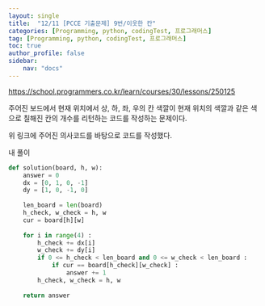 ```yaml
---
layout: single
title:  "12/11 [PCCE 기출문제] 9번/이웃한 칸"
categories: [Programming, python, codingTest, 프로그래머스]
tag: [Programming, python, codingTest, 프로그래머스]
toc: true
author_profile: false
sidebar:
    nav: "docs"
---
```


https://school.programmers.co.kr/learn/courses/30/lessons/250125



주어진 보드에서 현재 위치에서 상, 하, 좌, 우의 칸 색깔이 현재 위치의 색깔과 같은 색으로 칠해진 칸의 개수를 리턴하는 코드를 작성하는 문제이다.

위 링크에 주어진 의사코드를 바탕으로 코드를 작성했다.

 내 풀이

```python
def solution(board, h, w):
    answer = 0
    dx = [0, 1, 0, -1]
    dy = [1, 0, -1, 0]
    
    len_board = len(board)
    h_check, w_check = h, w
    cur = board[h][w]
    
    for i in range(4) :
        h_check += dx[i]
        w_check += dy[i]
        if 0 <= h_check < len_board and 0 <= w_check < len_board :
            if cur == board[h_check][w_check] :
                answer += 1
        h_check, w_check = h, w
            
    return answer
```


